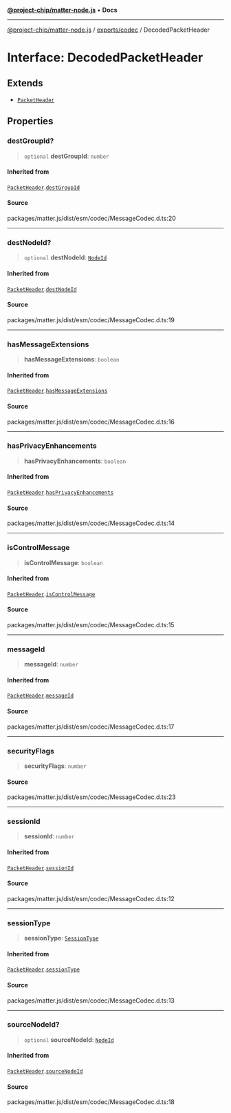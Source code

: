 [**@project-chip/matter-node.js**](../../../README.md) • **Docs**

***

[@project-chip/matter-node.js](../../../modules.md) / [exports/codec](../README.md) / DecodedPacketHeader

# Interface: DecodedPacketHeader

## Extends

- [`PacketHeader`](PacketHeader.md)

## Properties

### destGroupId?

> `optional` **destGroupId**: `number`

#### Inherited from

[`PacketHeader`](PacketHeader.md).[`destGroupId`](PacketHeader.md#destgroupid)

#### Source

packages/matter.js/dist/esm/codec/MessageCodec.d.ts:20

***

### destNodeId?

> `optional` **destNodeId**: [`NodeId`](../../datatype/README.md#nodeid)

#### Inherited from

[`PacketHeader`](PacketHeader.md).[`destNodeId`](PacketHeader.md#destnodeid)

#### Source

packages/matter.js/dist/esm/codec/MessageCodec.d.ts:19

***

### hasMessageExtensions

> **hasMessageExtensions**: `boolean`

#### Inherited from

[`PacketHeader`](PacketHeader.md).[`hasMessageExtensions`](PacketHeader.md#hasmessageextensions)

#### Source

packages/matter.js/dist/esm/codec/MessageCodec.d.ts:16

***

### hasPrivacyEnhancements

> **hasPrivacyEnhancements**: `boolean`

#### Inherited from

[`PacketHeader`](PacketHeader.md).[`hasPrivacyEnhancements`](PacketHeader.md#hasprivacyenhancements)

#### Source

packages/matter.js/dist/esm/codec/MessageCodec.d.ts:14

***

### isControlMessage

> **isControlMessage**: `boolean`

#### Inherited from

[`PacketHeader`](PacketHeader.md).[`isControlMessage`](PacketHeader.md#iscontrolmessage)

#### Source

packages/matter.js/dist/esm/codec/MessageCodec.d.ts:15

***

### messageId

> **messageId**: `number`

#### Inherited from

[`PacketHeader`](PacketHeader.md).[`messageId`](PacketHeader.md#messageid)

#### Source

packages/matter.js/dist/esm/codec/MessageCodec.d.ts:17

***

### securityFlags

> **securityFlags**: `number`

#### Source

packages/matter.js/dist/esm/codec/MessageCodec.d.ts:23

***

### sessionId

> **sessionId**: `number`

#### Inherited from

[`PacketHeader`](PacketHeader.md).[`sessionId`](PacketHeader.md#sessionid)

#### Source

packages/matter.js/dist/esm/codec/MessageCodec.d.ts:12

***

### sessionType

> **sessionType**: [`SessionType`](../enumerations/SessionType.md)

#### Inherited from

[`PacketHeader`](PacketHeader.md).[`sessionType`](PacketHeader.md#sessiontype)

#### Source

packages/matter.js/dist/esm/codec/MessageCodec.d.ts:13

***

### sourceNodeId?

> `optional` **sourceNodeId**: [`NodeId`](../../datatype/README.md#nodeid)

#### Inherited from

[`PacketHeader`](PacketHeader.md).[`sourceNodeId`](PacketHeader.md#sourcenodeid)

#### Source

packages/matter.js/dist/esm/codec/MessageCodec.d.ts:18

